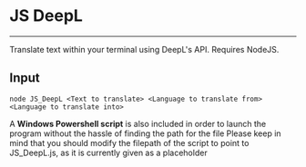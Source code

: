# JS DeepL
---
Translate text within your terminal using DeepL's API. Requires NodeJS.
## Input
``node JS_DeepL <Text to translate> <Language to translate from> <Language to translate into>``

A **Windows Powershell script** is also included in order to launch the program without the hassle of finding the path for the file
Please keep in mind that you should modify the filepath of the script to point to JS_DeepL.js, as it is currently given as a placeholder
